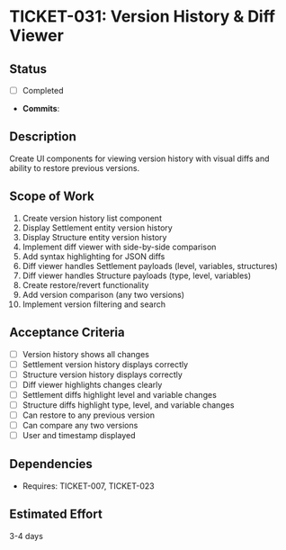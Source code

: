 # TICKET-031: Version History & Diff Viewer

## Status
- [ ] Completed
- **Commits**:

## Description
Create UI components for viewing version history with visual diffs and ability to restore previous versions.

## Scope of Work
1. Create version history list component
2. Display Settlement entity version history
3. Display Structure entity version history
4. Implement diff viewer with side-by-side comparison
5. Add syntax highlighting for JSON diffs
6. Diff viewer handles Settlement payloads (level, variables, structures)
7. Diff viewer handles Structure payloads (type, level, variables)
8. Create restore/revert functionality
9. Add version comparison (any two versions)
10. Implement version filtering and search

## Acceptance Criteria
- [ ] Version history shows all changes
- [ ] Settlement version history displays correctly
- [ ] Structure version history displays correctly
- [ ] Diff viewer highlights changes clearly
- [ ] Settlement diffs highlight level and variable changes
- [ ] Structure diffs highlight type, level, and variable changes
- [ ] Can restore to any previous version
- [ ] Can compare any two versions
- [ ] User and timestamp displayed

## Dependencies
- Requires: TICKET-007, TICKET-023

## Estimated Effort
3-4 days
